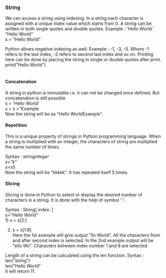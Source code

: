 
 <h3>String</h3>
                     We can access a string using indexing. In a string each character is assigned with a unique index value which starts from 0. A string can be written in both single quotes and double quotes.
Example  :  'Hello World'<br>
"Hello World"<br>
s = "Hello World"<br>

Python allows negative indexing as well.
Example : -1, -3, -5.
Where -1 refers to the last index, -2 refers to second last index and so on.
Printing here can be done by placing the string in single or double quotes after print.
<br>
print("Hello World")<br><br>

<h4>Concatenation</h4>
A string in python is immutable i.e. it can not be changed once defined. But concatenation is still possible<br>
s = 'Hello World'<br>
s = s +"Example<br>
Now the string will be as "Hello WorldExample".<br>
                    <h4>Repetition</h4>This is a unique property of strings in Python programming language. When a string is multiplied with an integer, the characters of string are multiplied the same number of times.

Syntax : string*integer<br>
s="k"<br>
s=s*5<br>
Now the string will be "kkkkk". It has repeated itself 5 times.<br>
<h4>Slicing</h4>Slicing is done in Python to select or display the desired number of characters in a string. It is done with the help of symbol ':'.

Syntax : String[ index: ]
<br>
s="Hello World"<br> 1) s = s[2:]<br>

2. s = s[1:8]<br>
   Here the 1st example will give output "llo World". All the characters from and after second index is selected.
   In the 2nd example output will be "ello Wo". Characters between index number 1 and 8 are selected.

Length of a string can be calculated using the len function.
Syntax : len("string")<br>
len("Hello World"<br>
It will return 11.<br>
